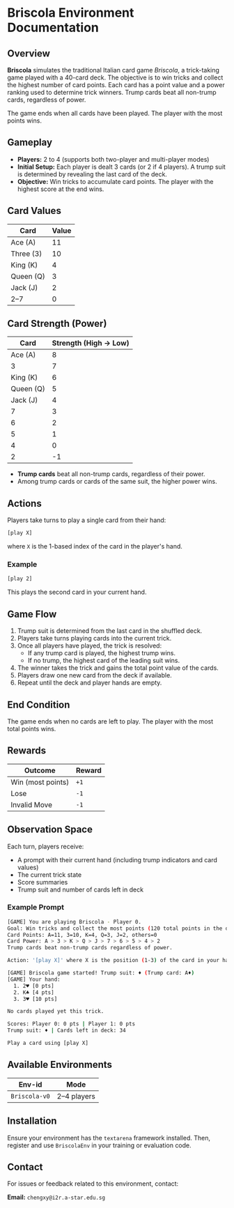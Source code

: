 # Briscola Environment Documentation

## Overview
**Briscola** simulates the traditional Italian card game *Briscola*, a trick-taking game played with a 40-card deck. The objective is to win tricks and collect the highest number of card points. Each card has a point value and a power ranking used to determine trick winners. Trump cards beat all non-trump cards, regardless of power.

The game ends when all cards have been played. The player with the most points wins.

## Gameplay

- **Players:** 2 to 4 (supports both two-player and multi-player modes)
- **Initial Setup:** Each player is dealt 3 cards (or 2 if 4 players). A trump suit is determined by revealing the last card of the deck.
- **Objective:** Win tricks to accumulate card points. The player with the highest score at the end wins.

## Card Values

| Card       | Value  |
|------------|--------|
| Ace (A)    | 11     |
| Three (3)  | 10     |
| King (K)   | 4      |
| Queen (Q)  | 3      |
| Jack (J)   | 2      |
| 2–7        | 0      |

## Card Strength (Power)

| Card       | Strength (High → Low) |
|------------|------------------------|
| Ace (A)    | 8                      |
| 3          | 7                      |
| King (K)   | 6                      |
| Queen (Q)  | 5                      |
| Jack (J)   | 4                      |
| 7          | 3                      |
| 6          | 2                      |
| 5          | 1                      |
| 4          | 0                      |
| 2          | -1                     |

- **Trump cards** beat all non-trump cards, regardless of their power.
- Among trump cards or cards of the same suit, the higher power wins.

## Actions

Players take turns to play a single card from their hand:

```bash
[play X]
```
where `X` is the 1-based index of the card in the player's hand.

### Example
```bash
[play 2]
```
This plays the second card in your current hand.

## Game Flow

1. Trump suit is determined from the last card in the shuffled deck.
2. Players take turns playing cards into the current trick.
3. Once all players have played, the trick is resolved:
   - If any trump card is played, the highest trump wins.
   - If no trump, the highest card of the leading suit wins.
4. The winner takes the trick and gains the total point value of the cards.
5. Players draw one new card from the deck if available.
6. Repeat until the deck and player hands are empty.

## End Condition

The game ends when no cards are left to play. The player with the most total points wins.

## Rewards

| Outcome               | Reward |
|------------------------|--------|
| Win (most points)      | `+1`   |
| Lose                   | `-1`   |
| Invalid Move           | `-1`   |

## Observation Space

Each turn, players receive:

- A prompt with their current hand (including trump indicators and card values)
- The current trick state
- Score summaries
- Trump suit and number of cards left in deck

### Example Prompt
```bash
[GAME] You are playing Briscola - Player 0.
Goal: Win tricks and collect the most points (120 total points in the deck).
Card Points: A=11, 3=10, K=4, Q=3, J=2, others=0
Card Power: A > 3 > K > Q > J > 7 > 6 > 5 > 4 > 2
Trump cards beat non-trump cards regardless of power.

Action: '[play X]' where X is the position (1-3) of the card in your hand

[GAME] Briscola game started! Trump suit: ♦ (Trump card: A♦)
[GAME] Your hand:
  1. 2♥ [0 pts]
  2. K♣ [4 pts]
  3. 3♥ [10 pts]

No cards played yet this trick.

Scores: Player 0: 0 pts | Player 1: 0 pts
Trump suit: ♦ | Cards left in deck: 34

Play a card using [play X]
```


## Available Environments

| Env-id         | Mode         |
|----------------|--------------|
| `Briscola-v0`  | 2–4 players  |

## Installation

Ensure your environment has the `textarena` framework installed. Then, register and use `BriscolaEnv` in your training or evaluation code.

## Contact

For issues or feedback related to this environment, contact:

**Email:** `chengxy@i2r.a-star.edu.sg`

